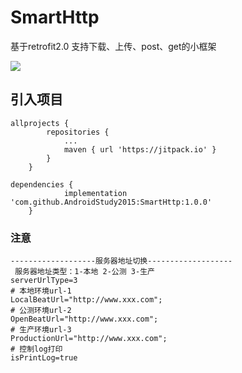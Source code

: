 # SmartHttp
基于retrofit2.0 支持下载、上传、post、get的小框架 

[![](https://jitpack.io/v/AndroidStudy2015/SmartHttp.svg)](https://jitpack.io/#AndroidStudy2015/SmartHttp)


## 引入项目

```
allprojects {
		repositories {
			...
			maven { url 'https://jitpack.io' }
		}
	}
```

```
dependencies {
	        implementation 'com.github.AndroidStudy2015:SmartHttp:1.0.0'
	}
```

### 注意
```
-------------------服务器地址切换-------------------
 服务器地址类型：1-本地 2-公测 3-生产
serverUrlType=3
# 本地环境url-1
LocalBeatUrl="http://www.xxx.com";
# 公测环境url-2
OpenBeatUrl="http://www.xxx.com";
# 生产环境url-3
ProductionUrl="http://www.xxx.com";
# 控制log打印
isPrintLog=true
```
